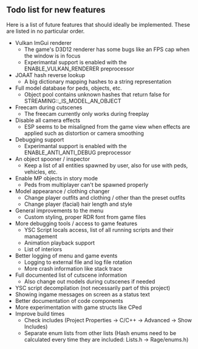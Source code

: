 ## Todo list for new features

Here is a list of future features that should ideally be implemented. These are listed in no particular order.

* Vulkan ImGui renderer
	* The game's D3D12 renderer has some bugs like an FPS cap when the window is in focus
	* Experimantal support is enabled with the ENABLE_VULKAN_RENDERER preprocessor
* JOAAT hash reverse lookup
	* A big dictionary mapping hashes to a string representation
* Full model database for peds, objects, etc.
	* Object pool contains unknown hashes that return false for STREAMING::\_IS\_MODEL\_AN\_OBJECT
* Freecam during cutscenes
	* The freecam currently only works during freeplay
* Disable all camera effects
	* ESP seems to be misaligned from the game view when effects are applied such as distortion or camera smoothing
* Debugging support
	* Experimantal support is enabled with the ENABLE_ANTI_ANTI_DEBUG preprocessor
* An object spooner / inspector
	* Keep a list of all entities spawned by user, also for use with peds, vehicles, etc.
* Enable MP objects in story mode
	* Peds from multiplayer can't be spawned properly
* Model appearance / clothing changer
	* Change player outfits and clothing / other than the preset outfits
	* Change player (facial) hair length and style
* General improvements to the menu
	* Custom styling, proper RDR font from game files
* More debugging tools / access to game features
	* YSC Script locals access, list of all running scripts and their management
	* Animation playback support
	* List of interiors
* Better logging of menu and game events
	* Logging to external file and log file rotation
	* More crash information like stack trace
* Full documented list of cutscene information
	* Also change out models during cutscenes if needed
* YSC script decompilation (not necessarily part of this project)
* Showing ingame messages on screen as a status text
* Better documentation of code components
* More experimentation with game structs like CPed
* Improve build times
	* Check includes (Project Properties -> C/C++ -> Advanced -> Show Includes)
	* Separate enum lists from other lists (Hash enums need to be calculated every time they are included: Lists.h -> Rage/enums.h)
